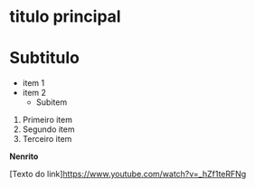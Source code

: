 # titulo principal 
# Subtitulo

- item 1
- item 2
    - Subitem

1. Primeiro item
2. Segundo item
3. Terceiro item

**Nenrito**

[Texto do link]https://www.youtube.com/watch?v=_hZf1teRFNg